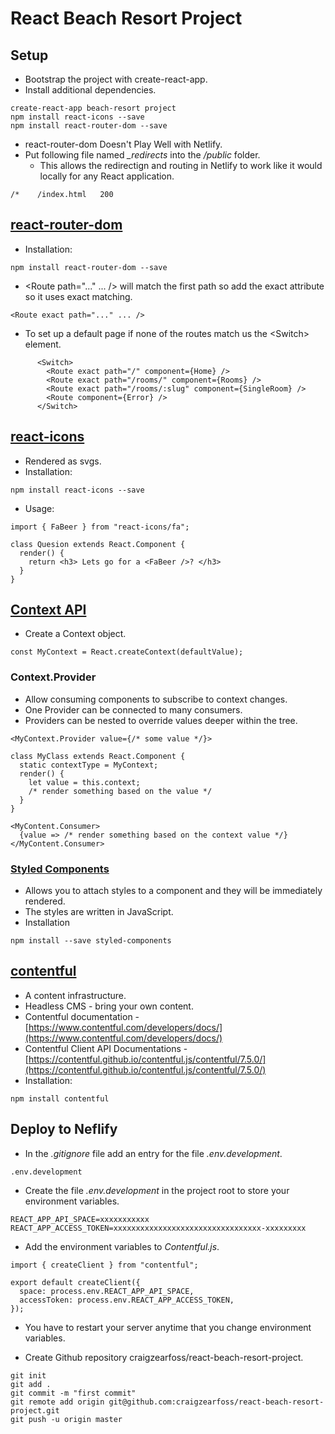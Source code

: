 # React Beach Resort Project

## Setup
- Bootstrap the project with create-react-app.
- Install additional dependencies.
```
create-react-app beach-resort project 
npm install react-icons --save
npm install react-router-dom --save
```
- react-router-dom Doesn't Play Well with Netlify.
- Put following file named *_redirects* into the */public* folder.
  - This allows the redirectign and routing in Netlify to work like it would locally for any React application.
```
/*    /index.html   200
```

## [react-router-dom](https://reacttraining.com/react-router/web/guides/quick-start)
- Installation:
```
npm install react-router-dom --save
```
- \<Route path="..." ... /> will match the first path so add the exact attribute so it uses exact matching.
```
<Route exact path="..." ... />
```
- To set up a default page if none of the routes match us the \<Switch> element.
```
      <Switch>
        <Route exact path="/" component={Home} />
        <Route exact path="/rooms/" component={Rooms} />
        <Route exact path="/rooms/:slug" component={SingleRoom} />
        <Route component={Error} />
      </Switch>

```

## [react-icons](https://react-icons.github.io/react-icons/)
- Rendered as svgs.
- Installation:
```
npm install react-icons --save
```
- Usage:
```
import { FaBeer } from "react-icons/fa";

class Quesion extends React.Component {
  render() {
    return <h3> Lets go for a <FaBeer />? </h3>
  }
}
```

## [Context API](https://reactjs.org/docs/context.html)
- Create a Context object.
```
const MyContext = React.createContext(defaultValue);
```
### Context.Provider
- Allow consuming components to subscribe to context changes.
- One Provider can be connected to many consumers.
- Providers can be nested to override values deeper within the tree.
```
<MyContext.Provider value={/* some value */}>
```

```
class MyClass extends React.Component {
  static contextType = MyContext;
  render() {
    let value = this.context;
    /* render something based on the value */
  }
}
```

```
<MyContent.Consumer>
  {value => /* render something based on the context value */}
</MyContent.Consumer>
```

### [Styled Components](https://styled-components.com/docs)
- Allows you to attach styles to a component and they will be immediately rendered.
- The styles are written in JavaScript.
- Installation
```
npm install --save styled-components
```

## [contentful](https://www.contentful.com/)
- A content infrastructure.
- Headless CMS - bring your own content.
- Contentful documentation - [https://www.contentful.com/developers/docs/](https://www.contentful.com/developers/docs/)
- Contentful Client API Documentations - [https://contentful.github.io/contentful.js/contentful/7.5.0/](https://contentful.github.io/contentful.js/contentful/7.5.0/)
- Installation:
```
npm install contentful
```

## Deploy to Neflify
- In the *.gitignore* file add an entry for the file *.env.development*.
```
.env.development
```
- Create the file *.env.development* in the project root to store your environment variables.
```
REACT_APP_API_SPACE=xxxxxxxxxxx
REACT_APP_ACCESS_TOKEN=xxxxxxxxxxxxxxxxxxxxxxxxxxxxxxxxx-xxxxxxxxx
```
- Add the environment variables to *Contentful.js*.
```
import { createClient } from "contentful";

export default createClient({
  space: process.env.REACT_APP_API_SPACE,
  accessToken: process.env.REACT_APP_ACCESS_TOKEN,
});
```
- You have to restart your server anytime that you change environment variables.

- Create Github repository craigzearfoss/react-beach-resort-project.
```
git init
git add .
git commit -m "first commit"
git remote add origin git@github.com:craigzearfoss/react-beach-resort-project.git
git push -u origin master
```